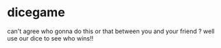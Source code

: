 # dicegame
can't agree who gonna do this or that between you and your friend ? well use our dice to see who wins!!
